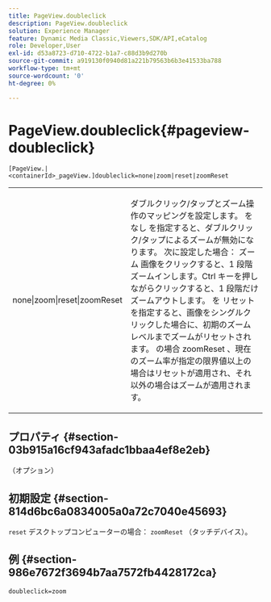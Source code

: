 ```yaml
---
title: PageView.doubleclick
description: PageView.doubleclick
solution: Experience Manager
feature: Dynamic Media Classic,Viewers,SDK/API,eCatalog
role: Developer,User
exl-id: d53a8723-d710-4722-b1a7-c88d3b9d270b
source-git-commit: a919130f0940d81a221b79563b6b3e41533ba788
workflow-type: tm+mt
source-wordcount: '0'
ht-degree: 0%

---
```


# PageView.doubleclick{#pageview-doubleclick}

`[PageView.|<containerId>_pageView.]doubleclick=none|zoom|reset|zoomReset`

<table id="table_942C8BDBDE1B441596987E9E971202E7"> 
 <tbody> 
  <tr> 
   <td colname="col1"> <p> <span class="codeph"> none|zoom|reset|zoomReset </span> </p> </td> 
   <td colname="col2"> <p> ダブルクリック/タップとズーム操作のマッピングを設定します。 を <span class="codeph"> なし </span> を指定すると、ダブルクリック/タップによるズームが無効になります。 次に設定した場合： <span class="codeph"> ズーム </span> 画像をクリックすると、1 段階ズームインします。Ctrl キーを押しながらクリックすると、1 段階だけズームアウトします。 を <span class="codeph"> リセット </span> を指定すると、画像をシングルクリックした場合に、初期のズームレベルまでズームがリセットされます。 の場合 <span class="codeph"> zoomReset </span>、現在のズーム率が指定の限界値以上の場合はリセットが適用され、それ以外の場合はズームが適用されます。 </p> </td> 
  </tr> 
 </tbody> 
</table>

## プロパティ {#section-03b915a16cf943afadc1bbaa4ef8e2eb}

（オプション）

## 初期設定 {#section-814d6bc6a0834005a0a72c7040e45693}

`reset` デスクトップコンピューターの場合： `zoomReset` （タッチデバイス）。

## 例 {#section-986e7672f3694b7aa7572fb4428172ca}

`doubleclick=zoom`
